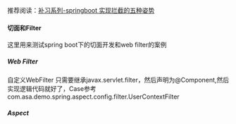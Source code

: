 推荐阅读：[补习系列-springboot 实现拦截的五种姿势](https://juejin.im/entry/5b7bcdb051882542e82197be)

#### 切面和Filter
这里用来测试spring boot下的切面开发和web filter的案例 

##### Web Filter
自定义WebFilter
只需要继承javax.servlet.filter，然后声明为@Component,然后实现逻辑代码就好了，Case参考
com.asa.demo.spring.aspect.config.filter.UserContextFilter

##### Aspect